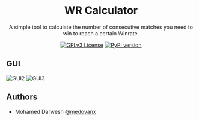 <!--- mdformat-toc start --slug=github --->
<div align="center">
  
#  WR Calculator
  
A simple tool to calculate the number of consecutive matches you need to win to reach a certain Winrate.
  
[![GPLv3 License](https://img.shields.io/badge/License-GPL%20v3-yellow.svg)](https://opensource.org/licenses/)
[![PyPI version](https://img.shields.io/pypi/pyversions/spotDL?color=%2344CC11&style=flat-square)](https://www.python.org/)
  
</div>

## GUI
![GUI2](https://user-images.githubusercontent.com/29468096/193022502-0ffc4626-05ef-41e8-bcbe-9371ae0d48f0.png)
![GUI3](https://user-images.githubusercontent.com/29468096/193022373-e5908f39-b7c8-4fc9-9d1c-e27243bfc210.png)

## Authors

- Mohamed Darwesh [@medovanx](https://github.com/medovanx)



